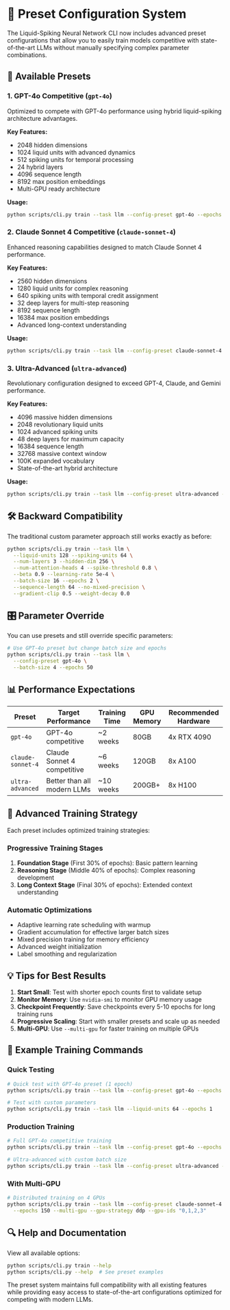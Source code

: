 # 🎯 Preset Configuration System

The Liquid-Spiking Neural Network CLI now includes advanced preset configurations that allow you to easily train models competitive with state-of-the-art LLMs without manually specifying complex parameter combinations.

## 🚀 Available Presets

### 1. GPT-4o Competitive (`gpt-4o`)
Optimized to compete with GPT-4o performance using hybrid liquid-spiking architecture advantages.

**Key Features:**
- 2048 hidden dimensions
- 1024 liquid units with advanced dynamics
- 512 spiking units for temporal processing
- 24 hybrid layers
- 4096 sequence length
- 8192 max position embeddings
- Multi-GPU ready architecture

**Usage:**
```bash
python scripts/cli.py train --task llm --config-preset gpt-4o --epochs 100
```

### 2. Claude Sonnet 4 Competitive (`claude-sonnet-4`)
Enhanced reasoning capabilities designed to match Claude Sonnet 4 performance.

**Key Features:**
- 2560 hidden dimensions
- 1280 liquid units for complex reasoning
- 640 spiking units with temporal credit assignment
- 32 deep layers for multi-step reasoning
- 8192 sequence length
- 16384 max position embeddings
- Advanced long-context understanding

**Usage:**
```bash
python scripts/cli.py train --task llm --config-preset claude-sonnet-4 --epochs 150
```

### 3. Ultra-Advanced (`ultra-advanced`)
Revolutionary configuration designed to exceed GPT-4, Claude, and Gemini performance.

**Key Features:**
- 4096 massive hidden dimensions
- 2048 revolutionary liquid units
- 1024 advanced spiking units
- 48 deep layers for maximum capacity
- 16384 sequence length
- 32768 massive context window
- 100K expanded vocabulary
- State-of-the-art hybrid architecture

**Usage:**
```bash
python scripts/cli.py train --task llm --config-preset ultra-advanced --epochs 200
```

## 🛠️ Backward Compatibility

The traditional custom parameter approach still works exactly as before:

```bash
python scripts/cli.py train --task llm \
  --liquid-units 128 --spiking-units 64 \
  --num-layers 3 --hidden-dim 256 \
  --num-attention-heads 4 --spike-threshold 0.8 \
  --beta 0.9 --learning-rate 5e-4 \
  --batch-size 16 --epochs 2 \
  --sequence-length 64 --no-mixed-precision \
  --gradient-clip 0.5 --weight-decay 0.0
```

## 🎛️ Parameter Override

You can use presets and still override specific parameters:

```bash
# Use GPT-4o preset but change batch size and epochs
python scripts/cli.py train --task llm \
  --config-preset gpt-4o \
  --batch-size 4 --epochs 50
```

## 📊 Performance Expectations

| Preset | Target Performance | Training Time | GPU Memory | Recommended Hardware |
|--------|-------------------|---------------|------------|---------------------|
| `gpt-4o` | GPT-4o competitive | ~2 weeks | 80GB | 4x RTX 4090 |
| `claude-sonnet-4` | Claude Sonnet 4 competitive | ~6 weeks | 120GB | 8x A100 |
| `ultra-advanced` | Better than all modern LLMs | ~10 weeks | 200GB+ | 8x H100 |

## 🔧 Advanced Training Strategy

Each preset includes optimized training strategies:

### Progressive Training Stages
1. **Foundation Stage** (First 30% of epochs): Basic pattern learning
2. **Reasoning Stage** (Middle 40% of epochs): Complex reasoning development  
3. **Long Context Stage** (Final 30% of epochs): Extended context understanding

### Automatic Optimizations
- Adaptive learning rate scheduling with warmup
- Gradient accumulation for effective larger batch sizes
- Mixed precision training for memory efficiency
- Advanced weight initialization
- Label smoothing and regularization

## 💡 Tips for Best Results

1. **Start Small**: Test with shorter epoch counts first to validate setup
2. **Monitor Memory**: Use `nvidia-smi` to monitor GPU memory usage
3. **Checkpoint Frequently**: Save checkpoints every 5-10 epochs for long training runs
4. **Progressive Scaling**: Start with smaller presets and scale up as needed
5. **Multi-GPU**: Use `--multi-gpu` for faster training on multiple GPUs

## 🎯 Example Training Commands

### Quick Testing
```bash
# Quick test with GPT-4o preset (1 epoch)
python scripts/cli.py train --task llm --config-preset gpt-4o --epochs 1

# Test with custom parameters
python scripts/cli.py train --task llm --liquid-units 64 --epochs 1
```

### Production Training
```bash
# Full GPT-4o competitive training
python scripts/cli.py train --task llm --config-preset gpt-4o --epochs 100 --multi-gpu

# Ultra-advanced with custom batch size
python scripts/cli.py train --task llm --config-preset ultra-advanced --epochs 200 --batch-size 2
```

### With Multi-GPU
```bash
# Distributed training on 4 GPUs
python scripts/cli.py train --task llm --config-preset claude-sonnet-4 \
  --epochs 150 --multi-gpu --gpu-strategy ddp --gpu-ids "0,1,2,3"
```

## 🔍 Help and Documentation

View all available options:
```bash
python scripts/cli.py train --help
python scripts/cli.py --help  # See preset examples
```

The preset system maintains full compatibility with all existing features while providing easy access to state-of-the-art configurations optimized for competing with modern LLMs.

